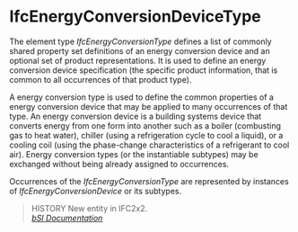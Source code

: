 IfcEnergyConversionDeviceType
=============================
The element type _IfcEnergyConversionType_ defines a list of commonly shared
property set definitions of an energy conversion device and an optional set of
product representations. It is used to define an energy conversion device
specification (the specific product information, that is common to all
occurrences of that product type).  
  
A energy conversion type is used to define the common properties of a energy
conversion device that may be applied to many occurrences of that type. An
energy conversion device is a building systems device that converts energy
from one form into another such as a boiler (combusting gas to heat water),
chiller (using a refrigeration cycle to cool a liquid), or a cooling coil
(using the phase-change characteristics of a refrigerant to cool air). Energy
conversion types (or the instantiable subtypes) may be exchanged without being
already assigned to occurrences.  
  
Occurrences of the _IfcEnergyConversionType_ are represented by instances of
_IfcEnergyConversionDevice_ or its subtypes.  
  
> HISTORY  New entity in IFC2x2.  
[ _bSI
Documentation_](https://standards.buildingsmart.org/IFC/DEV/IFC4_2/FINAL/HTML/schema/ifcsharedbldgserviceelements/lexical/ifcenergyconversiondevicetype.htm)



